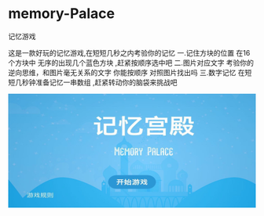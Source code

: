 # memory-Palace
记忆游戏


这是一款好玩的记忆游戏,在短短几秒之内考验你的记忆
一.记住方块的位置 在16个方块中  无序的出现几个蓝色方块 ,赶紧按顺序选中吧
二.图片对应文字 考验你的逆向思维，和图片毫无关系的文字 你能按顺序 对照图片找出吗
三.数字记忆 在短短几秒钟准备记忆一串数组 ,赶紧转动你的脑袋来挑战吧

![image](https://github.com/sjkjka/memory-Palace/blob/master/WechatIMG6.jpeg)
